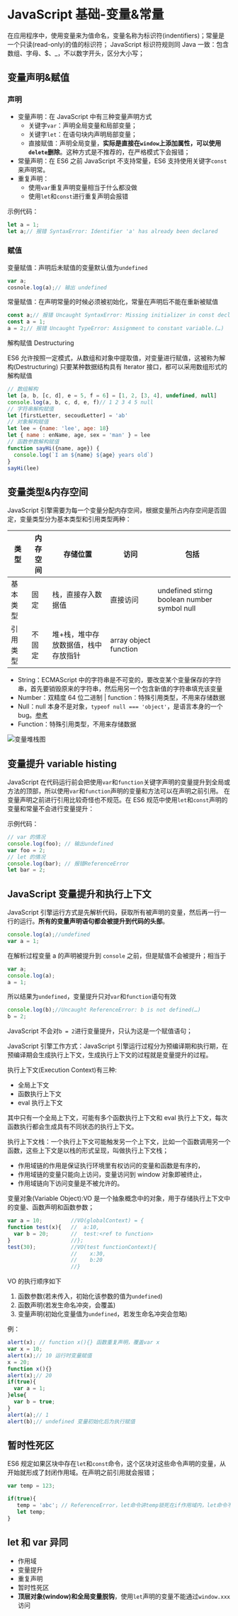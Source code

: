 # JavaScript 基础-变量&常量

在应用程序中，使用变量来为值命名，变量名称为标识符(indentifiers)；常量是一个只读(read-only)的值的标识符；
JavaScript 标识符规则同 Java 一致：包含数组、字母、$、\_，不以数字开头，区分大小写；

## 变量声明&赋值

### 声明

- 变量声明：在 JavaScript 中有三种变量声明方式
  - 关键字`var`：声明全局变量和局部变量；
  - 关键字`let`：在语句块内声明局部变量；
  - 直接赋值：声明全局变量，**实际是直接在`window`上添加属性，可以使用`delete`删除**。这种方式是不推荐的，在严格模式下会报错；
- 常量声明：在 ES6 之前 JavaScript 不支持常量，ES6 支持使用关键字`const`来声明常。
- 重复声明：
  - 使用`var`重复声明变量相当于什么都没做
  - 使用`let`和`const`进行重复声明会报错

示例代码：

```JavaScript
let a = 1;
let a;// 报错 SyntaxError: Identifier 'a' has already been declared
```

### 赋值

变量赋值：声明后未赋值的变量默认值为`undefined`

```JavaScript
var a;
cosnole.log(a);// 输出 undefined
```

常量赋值：在声明常量的时候必须被初始化，常量在声明后不能在重新被赋值

```JavaScript
const a;// 报错 Uncaught SyntaxError: Missing initializer in const declaration
const a = 1;
a = 2;// 报错 Uncaught TypeError: Assignment to constant variable.(…)
```

解构赋值 Destructuring

ES6 允许按照一定模式，从数组和对象中提取值，对变量进行赋值，这被称为解构(Destructuring)
只要某种数据结构具有 Iterator 接口，都可以采用数组形式的解构赋值

```JavaScript
// 数组解构
let [a, b, [c, d], e = 5, f = 6] = [1, 2, [3, 4], undefined, null]
console.log(a, b, c, d, e, f)// 1 2 3 4 5 null
// 字符串解构赋值
let [firstLetter, secoudLetter] = 'ab'
// 对象解构赋值
let lee = {name: 'lee', age: 18}
let { name : enName, age, sex = 'man' } = lee
// 函数参数解构赋值
function sayHi({name, age}) {
  console.log(`I am ${name} ${age} years old`)
}
sayHi(lee)
```

## 变量类型&内存空间

JavaScript 引擎需要为每一个变量分配内存空间，根据变量所占内存空间是否固定，变量类型分为基本类型和引用类型两种：

| 类型     | 内存空间 | 存储位置                            | 访问                  | 包括                                        |
| -------- | -------- | ----------------------------------- | --------------------- | ------------------------------------------- |
| 基本类型 | 固定     | 栈，直接存入数据值                  | 直接访问              | undefined stirng boolean number symbol null |
| 引用类型 | 不固定   | 堆+栈，堆中存放数据值，栈中存放指针 | array object function |

- String：ECMAScript 中的字符串是不可变的，要改变某个变量保存的字符串，首先要销毁原来的字符串，然后用另一个包含新值的字符串填充该变量
- Number：双精度 64 位二进制 | function：特殊引用类型，不用来存储数据
- Null：null 本身不是对象，`typeof null === 'object'`，是语言本身的一个 bug。[参考](https://github.com/YvetteLau/Step-By-Step/issues/5#issuecomment-494202827)
- Function：特殊引用类型，不用来存储数据

![变量堆栈图](../../assets/images/js/变量堆栈.png)

## 变量提升 variable histing

JavaScript 在代码运行前会把使用`var`和`function`关键字声明的变量提升到全局或方法的顶部，所以使用`var`和`function`声明的变量和方法可以在声明之前引用。
在变量声明之前进行引用比较奇怪也不规范。在 ES6 规范中使用`let`和`const`声明的变量和常量不会进行变量提升：

示例代码：

```JavaScript
// var 的情况
console.log(foo); // 输出undefined
var foo = 2;
// let 的情况
console.log(bar); // 报错ReferenceError
let bar = 2;
```

## JavaScript 变量提升和执行上下文

JavaScript 引擎运行方式是先解析代码，获取所有被声明的变量，然后再一行一行的运行。**所有的变量声明语句都会被提升到代码的头部**。

```JavaScript
console.log(a);//undefined
var a = 1;
```

在解析过程变量 a 的声明被提升到 `console` 之前，但是赋值不会被提升；相当于

```JavaScript
var a;
console.log(a);
a = 1;
```

所以结果为`undefined`，变量提升只对`var`和`function`语句有效

```JavaScript
console.log(b);//Uncaught ReferenceError: b is not defined(…)
b = 2;
```

JavaScript 不会对`b = 2`进行变量提升，只认为这是一个赋值语句；

JavaScript 引擎工作方式：JavaScript 引擎运行过程分为预编译期和执行期，在预编译期会生成执行上下文，生成执行上下文的过程就是变量提升的过程。

执行上下文(Execution Context)有三种:

- 全局上下文
- 函数执行上下文
- eval 执行上下文

其中只有一个全局上下文，可能有多个函数执行上下文和 eval 执行上下文，每次函数执行都会生成具有不同状态的执行上下文。

执行上下文栈：一个执行上下文可能触发另一个上下文，比如一个函数调用另一个函数，这些上下文是以栈的形式呈现，叫做执行上下文栈；

- 作用域链的作用是保证执行环境里有权访问的变量和函数是有序的，
- 作用域链的变量只能向上访问，变量访问到 window 对象即被终止，
- 作用域链向下访问变量是不被允许的。

变量对象(Variable Object):VO 是一个抽象概念中的对象，用于存储执行上下文中的变量、函数声明和函数参数；

```JavaScript
var a = 10;         //VO(globalContext) = {
function test(x){   //  a:10,
  var b = 20;       //  test:<ref to function>
}                   //};
test(30);           //VO(test functionContext){
                    //    x:30,
                    //    b:20
                    //}
```

VO 的执行顺序如下

1. 函数参数(若未传入，初始化该参数的值为`undefined`)
2. 函数声明(若发生命名冲突，会覆盖)
3. 变量声明(初始化变量值为`undefined`，若发生命名冲突会忽略)

例：

```JavaScript
alert(x); // function x(){} 函数重复声明，覆盖var x
var x = 10;
alert(x);// 10 运行时变量赋值
x = 20;
function x(){}
alert(x);// 20
if(true){
  var a = 1;
}else{
  var b = true;
}
alert(a);// 1
alert(b);// undefined 变量初始化后为执行赋值
```

## 暂时性死区

ES6 规定如果区块中存在`let`和`const`命令，这个区块对这些命令声明的变量，从开始就形成了封闭作用域。在声明之前引用就会报错；

```JavaScript
var temp = 123;

if(true){
   temp = 'abc'; // ReferenceError，let命令讲temp锁死在if作用域内，let命令不会发生变量提升所以报错
   let temp;
}
```

## let 和 var 异同

- 作用域
- 变量提升
- 重复声明
- 暂时性死区
- **顶层对象(window)和全局变量脱钩**，使用`let`声明的变量不能通过`window.xxx`访问
